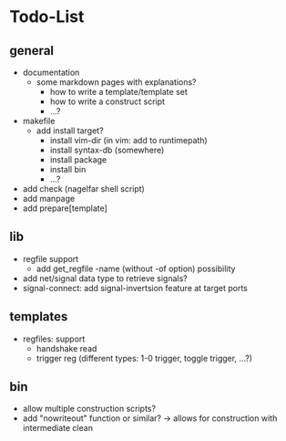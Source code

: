 # Todo-List

## general
- documentation
  - some markdown pages with explanations?
    - how to write a template/template set
    - how to write a construct script
    - ...?
- makefile
  - add install target?
    - install vim-dir (in vim: add to runtimepath)
    - install syntax-db (somewhere)
    - install package
    - install bin
    - ...?
- add check (nagelfar shell script)
- add manpage
- add prepare[template]

## lib
- regfile support
  - add get\_regfile -name (without -of option) possibility
- add net/signal data type to retrieve signals?
- signal-connect: add signal-invertsion feature at target ports

## templates
- regfiles: support
  - handshake read
  - trigger reg (different types: 1-0 trigger, toggle trigger, ...?)

## bin
- allow multiple construction scripts?
- add "nowriteout" function or similar? -> allows for construction with intermediate clean
